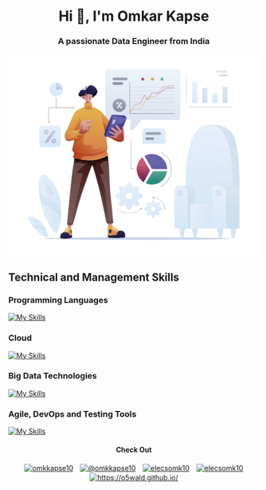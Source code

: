 
<h1 align="center">Hi 👋, I'm Omkar Kapse</h1>
<h3 align="center">A passionate Data Engineer from India</h3>

<p align="center">
  <img alt="Coding" width="600" src="https://github.com/elecsomk10/elecsomk10/blob/main/Resources/Data%20Analyst%20PNG.png">
</p>

## Technical and Management Skills

<h3 align="left">Programming Languages</h3>

[![My Skills](https://simpleskill.icons.workers.dev/svg?i=python,scala,r)](https://simpleicons.org)

<h3 align="left">Cloud</h3>

[![My Skills](https://simpleskill.icons.workers.dev/svg?i=amazonaws,microsoftazure)](https://simpleicons.org)

<h3 align="left">Big Data Technologies</h3>

[![My Skills](https://simpleskill.icons.workers.dev/svg?i=apachehadoop,apachehive,apachespark,apachekafka,apachecassandra)](https://simpleicons.org)

<h3 align="left">Agile, DevOps and Testing Tools</h3>

[![My Skills](https://simpleskill.icons.workers.dev/svg?i=git,gnubash,linux,jenkins,jira,databricks,snowflake)](https://simpleicons.org)

<h4 align="center">Check Out</h4>
<p align="center"> 
<a href="https://linkedin.com/in/omkkapse10" target="blank" title="Linkedin"><img align="center" src="https://simpleskill.icons.workers.dev/svg?i=linkedin" alt="omkkapse10" height="40" width="40" hspace="5" /></a>
<a href="https://www.youtube.com/@omkkapse10" target="blank" title="Youtube"><img align="center" src="https://simpleskill.icons.workers.dev/svg?i=youtube" alt="@omkkapse10" height="40" width="40" hspace="5" /></a>
<a href="https://www.codechef.com/users/elecsomk10" target="blank" title="Codechef"><img align="center" src="https://simpleskill.icons.workers.dev/svg?i=codechef" alt="elecsomk10" height="40" width="40" hspace="5" /></a>
<a href="https://www.hackerrank.com/elecsomk10" target="blank" title="HackerRank"><img align="center" src="https://simpleskill.icons.workers.dev/svg?i=hackerrank" alt="elecsomk10" height="40" width="40" hspace="5" /></a>
<a href="https://o5wald.github.io/" target="blank" title="Blogs"><img align="center" src="https://cdn-icons-png.flaticon.com/512/12867/12867278.png" alt="https://o5wald.github.io/" height="40" width="40" hspace="5" /></a>
</p>

